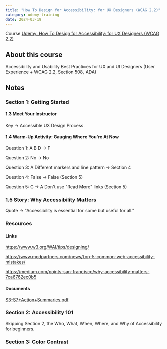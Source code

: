 ```yaml
---
title: "How To Design for Accessibility: for UX Designers (WCAG 2.2)"
category: udemy-training
date: 2024-03-19
---
```


Course [Udemy: How To Design for Accessibility: for UX Designers (WCAG 2.2)](https://www.udemy.com/share/1040w43@nwKkFJZGJPabY0tZUvLqKWMbQKiCaL21EGRC8nROqd77HAH_qZmnnw9sDmqubKVT/)

## About this course

Accessibility and Usability Best Practices for UX and UI Designers (User Experience + WCAG 2.2, Section 508, ADA)

## Notes

### Section 1: Getting Started

#### 1.3 Meet Your Instructor

Key → Accessible UX Design Process

#### 1.4 Warm-Up Activity: Gauging Where You're At Now

Question 1: A B D → F

Question 2: No → No

Question 3: A Different markers and line pattern → Section 4

Question 4: False → False (Section 5)

Question 5: C → A Don't use "Read More" links (Section 5)

### 1.5 Story: Why Accessibility Matters

Quote → "Accessibility is essential for some but useful for all."

### Resources

#### Links
<https://www.w3.org/WAI/tips/designing/>

<https://www.mcdpartners.com/news/top-5-common-web-accessibility-mistakes/>

<https://medium.com/points-san-francisco/why-accessibility-matters-7ca6762ec0b5>

#### Documents

[S3-S7+Action+Summaries.pdf](/assets/S3-S7+Action+Summaries.pdf)

### Section 2: Accessibility 101

Skipping Section 2, the Who, What, When, Where, and Why of Accessibility for beginners.

### Section 3: Color Contrast

